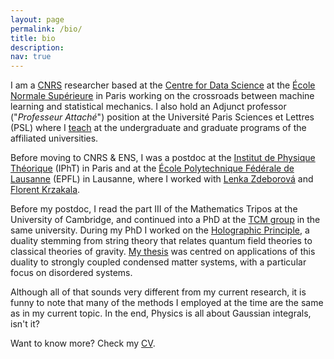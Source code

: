 ```yaml
---
layout: page
permalink: /bio/
title: bio
description:
nav: true
---
```


I am a [CNRS](https://www.cnrs.fr/) researcher based at the [Centre for Data Science](https://csd.ens.psl.eu/) at the [École Normale Supérieure](https://www.ens.psl.eu/) in Paris working on the crossroads between machine learning and statistical mechanics. I also hold an Adjunct professor ("*Professeur Attaché*") position at the Université Paris Sciences et Lettres (PSL) where I [teach](./teaching) at the undergraduate and graduate programs of the affiliated universities.

Before moving to CNRS & ENS, I was a postdoc at the [Institut de Physique Théorique](https://www.ipht.fr/) (IPhT) in Paris and at the [École Polytechnique Fédérale de Lausanne](https://www.epfl.ch/en/) (EPFL) in Lausanne, where I worked with [Lenka Zdeborová](https://people.epfl.ch/lenka.zdeborova/) and [Florent Krzakala](https://florentkrzakala.com/).

Before my postdoc, I read the part III of the Mathematics Tripos at the University of Cambridge, and continued into a PhD at the [TCM group](https://www.tcm.phy.cam.ac.uk/) in the same university. During my PhD I worked on the [Holographic Principle](https://en.wikipedia.org/wiki/Holographic_principle), a duality stemming from string theory that relates quantum field theories to classical theories of gravity. [My thesis](https://www.repository.cam.ac.uk/handle/1810/277911) was centred on applications of this duality to strongly coupled condensed matter systems, with a particular focus on disordered systems.

Although all of that sounds very different from my current research, it is funny to note that many of the methods I employed at the time are the same as in my current topic. In the end, Physics is all about Gaussian integrals, isn't it?

Want to know more? Check my [CV](../assets/pdf/cv.pdf).
